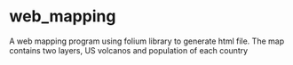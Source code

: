 # web_mapping
A web mapping program using folium library to generate html file. The map contains two layers, US volcanos and population of each country
